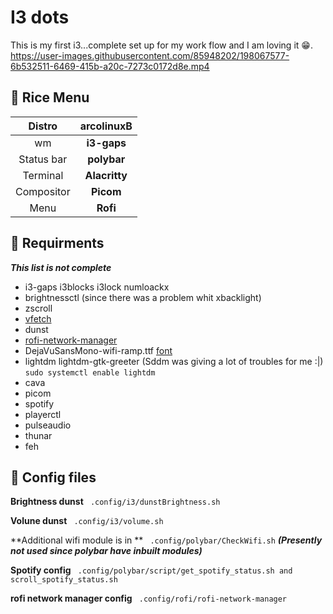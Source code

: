 # I3 dots

This is my first i3...complete set up for my work flow and I am loving it :grin:. 
https://user-images.githubusercontent.com/85948202/198067577-6b532511-6469-415b-a20c-7273c0172d8e.mp4


## :rabbit: Rice Menu
| **Distro**   | **arcolinuxB**|
|:------------:|:-------------:|
| wm 		   | **i3-gaps**   |
| Status bar   | **polybar**   |
| Terminal     | **Alacritty** | 
| Compositor   | **Picom**     |
| Menu         | **Rofi**	   |

## :cookie: Requirments 
***This list is not complete***
- i3-gaps i3blocks i3lock numloackx
- brightnessctl (since there was a problem whit xbacklight)
- zscroll
- [vfetch](https://github.com/Lorago/vfetch)
- dunst
- [rofi-network-manager](https://github.com/P3rf/rofi-network-manager#requirements)
- DejaVuSansMono-wifi-ramp.ttf [font](https://github.com/isaif/polybar-wifi-ramp-icons)
- lightdm lightdm-gtk-greeter (Sddm was giving a lot of troubles for me :|)
  `` sudo systemctl enable lightdm ``
- cava 
- picom
- spotify
- playerctl
- pulseaudio
- thunar
- feh 


## :orange_book: Config files

**Brightness dunst** 
`` .config/i3/dunstBrightness.sh``

**Volune dunst**
`` .config/i3/volume.sh``

**Additional wifi module is in **
`` .config/polybar/CheckWifi.sh`` ***(Presently not used since polybar have inbuilt modules)***

**Spotify config**
`` .config/polybar/script/get_spotify_status.sh and scroll_spotify_status.sh``

**rofi network manager config**
`` .config/rofi/rofi-network-manager``

